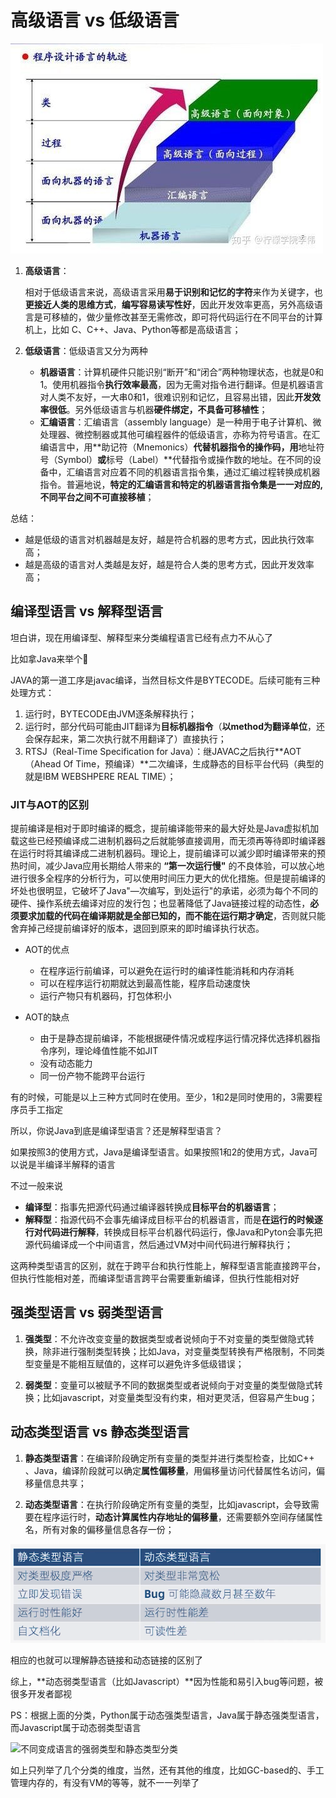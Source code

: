 
# **高级语言 vs 低级语言**

![高级语言和低级语言](https://github.com/xiaoyuge/Tech-Notes/blob/58e72b095de3f5d36f7e053b47c4e13ab6d98814/%E7%BC%96%E7%A8%8B%E8%AF%AD%E8%A8%80/resources/%E9%AB%98%E7%BA%A7%E8%AF%AD%E8%A8%80%E5%92%8C%E4%BD%8E%E7%BA%A7%E8%AF%AD%E8%A8%80.jpeg)

1. **高级语言**：

    相对于低级语言来说，高级语言采用**易于识别和记忆的字符**来作为关键字，也**更接近人类的思维方式**，**编写容易读写性好**，因此开发效率更高，另外高级语言是可移植的，做少量修改甚至无需修改，即可将代码运行在不同平台的计算机上，比如 C、C++、Java、Python等都是高级语言；

2. **低级语言**：低级语言又分为两种
    - **机器语言**：计算机硬件只能识别“断开”和“闭合”两种物理状态，也就是0和1。使用机器指令**执行效率最高**，因为无需对指令进行翻译。但是机器语言对人类不友好，一大串0和1，很难识别和记忆，且容易出错，因此**开发效率很低**。另外低级语言与机器**硬件绑定，不具备可移植性**；
    - **汇编语言**：汇编语言（assembly language）是一种用于电子计算机、微处理器、微控制器或其他可编程器件的低级语言，亦称为符号语言。在汇编语言中，用**助记符（Mnemonics）**代替机器指令的操作码，用**地址符号（Symbol）**或**标号（Label）**代替指令或操作数的地址。在不同的设备中，汇编语言对应着不同的机器语言指令集，通过汇编过程转换成机器指令。普遍地说，**特定的汇编语言和特定的机器语言指令集是一一对应的,不同平台之间不可直接移植**；

总结：

- 越是低级的语言对机器越是友好，越是符合机器的思考方式，因此执行效率高；
- 越是高级的语言对人类越是友好，越是符合人类的思考方式，因此开发效率高；

## **编译型语言 vs 解释型语言**

坦白讲，现在用编译型、解释型来分类编程语言已经有点力不从心了

比如拿Java来举个🌰

JAVA的第一道工序是javac编译，当然目标文件是BYTECODE。后续可能有三种处理方式：

1. 运行时，BYTECODE由JVM逐条解释执行；
2. 运行时，部分代码可能由JIT翻译为**目标机器指令**（**以method为翻译单位**，还会保存起来，第二次执行就不用翻译了）直接执行；
3. RTSJ（Real-Time Specification for Java）：继JAVAC之后执行**AOT（Ahead Of Time，预编译）**二次编译，生成静态的目标平台代码（典型的就是IBM WEBSHPERE REAL TIME）；

### **JIT与AOT的区别**

提前编译是相对于即时编译的概念，提前编译能带来的最大好处是Java虚拟机加载这些已经预编译成二进制机器码之后就能够直接调用，而无须再等待即时编译器在运行时将其编译成二进制机器码。理论上，提前编译可以滅少即时编译带来的预热时间，减少Java应用长期给人带来的 **“第一次运行慢"** 的不良体验，可以放心地进行很多全程序的分析行为，可以使用时间压力更大的优化措施。但是提前编译的坏处也很明显，它破坏了Java"—次编写，到处运行"的承诺，必须为每个不同的硬件、操作系统去编译对应的发行包；也显著降低了Java链接过程的动态性，**必须要求加载的代码在编译期就是全部已知的，而不能在运行期才确定**，否则就只能舍弃掉己经提前编译好的版本，退回到原来的即时编译执行状态。

- AOT的优点

    - 在程序运行前编译，可以避免在运行时的编译性能消耗和内存消耗
    - 可以在程序运行初期就达到最高性能，程序启动速度快
    - 运行产物只有机器码，打包体积小

- AOT的缺点

    - 由于是静态提前编译，不能根据硬件情况或程序运行情况择优选择机器指令序列，理论峰值性能不如JIT
    - 没有动态能力
    - 同一份产物不能跨平台运行

有的时候，可能是以上三种方式同时在使用。至少，1和2是同时使用的，3需要程序员手工指定

所以，你说Java到底是编译型语言？还是解释型语言？

如果按照3的使用方式，Java是编译型语言。如果按照1和2的使用方式，Java可以说是半编译半解释的语言

不过一般来说

- **编译型**：指事先把源代码通过编译器转换成**目标平台的机器语言**；
- **解释型**：指源代码不会事先编译成目标平台的机器语言，而是**在运行的时候逐行对代码进行解释**，转换成目标平台机器代码运行，像Java和Pyton会事先把源代码编译成一个中间语言，然后通过VM对中间代码进行解释执行；

这两种类型语言的区别，就在于跨平台和执行性能上，解释型语言能直接跨平台，但执行性能相对差，而编译型语言跨平台需要重新编译，但执行性能相对好

## **强类型语言 vs 弱类型语言**

1. **强类型**：不允许改变变量的数据类型或者说倾向于不对变量的类型做隐式转换，除非进行强制类型转换；比如Java，对变量类型转换有严格限制，不同类型变量是不能相互赋值的，这样可以避免许多低级错误；

2. **弱类型**：变量可以被赋予不同的数据类型或者说倾向于对变量的类型做隐式转换；比如javascript，对变量类型没有约束，相对更灵活，但容易产生bug；

## **动态类型语言 vs 静态类型语言**

1. **静态类型语言**：在编译阶段确定所有变量的类型并进行类型检查，比如C++ 、Java，编译阶段就可以确定**属性偏移量**，用偏移量访问代替属性名访问，偏移量信息共享；

2. **动态类型语言**：在执行阶段确定所有变量的类型，比如javascript，会导致需要在程序运行时，**动态计算属性内存地址的偏移量**，还需要额外空间存储属性名，所有对象的偏移量信息各存一份；

![静态类型语言和动态类型语言对比](https://github.com/xiaoyuge/Tech-Notes/blob/main/%E7%BC%96%E7%A8%8B%E8%AF%AD%E8%A8%80/resources/%E9%9D%99%E6%80%81%E7%B1%BB%E5%9E%8B%E8%AF%AD%E8%A8%80%E5%92%8C%E5%8A%A8%E6%80%81%E7%B1%BB%E5%9E%8B%E8%AF%AD%E8%A8%80%E5%AF%B9%E6%AF%94.png)

相应的也就可以理解静态链接和动态链接的区别了

综上，**动态弱类型语言（比如Javascript）**因为性能和易引入bug等问题，被很多开发者鄙视

PS：根据上面的分类，Python属于动态强类型语言，Java属于静态强类型语言，而Javascript属于动态弱类型语言

![不同变成语言的强弱类型和静态类型分类]()

如上只列举了几个分类的维度，当然，还有其他的维度，比如GC-based的、手工管理内存的，有没有VM的等等，就不一一列举了
